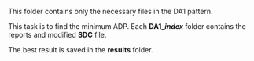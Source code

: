 This folder contains only the necessary files in the DA1 pattern. 

This task is to find the minimum ADP. Each **DA1_*index*** folder contains the reports and modified **SDC** file.

The best result is saved in the **results** folder.
